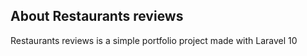 
## About Restaurants reviews

Restaurants reviews is a simple portfolio project made with Laravel 10